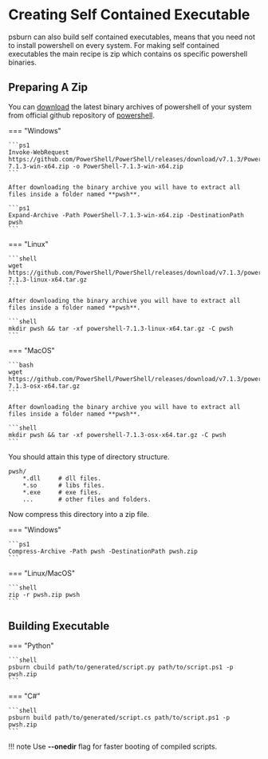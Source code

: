 # Creating Self Contained Executable

psburn can also build self contained executables, means that you need not to install powershell on every system. For making self contained executables the main recipe is zip which contains os specific powershell binaries.

## Preparing A Zip

You can [download](https://github.com/PowerShell/PowerShell/releases) the latest binary archives of powershell of your system from official github repository of [powershell](https://github.com/PowerShell/PowerShell).

=== "Windows"

	```ps1
	Invoke-WebRequest https://github.com/PowerShell/PowerShell/releases/download/v7.1.3/PowerShell-7.1.3-win-x64.zip -o PowerShell-7.1.3-win-x64.zip
	```

	After downloading the binary archive you will have to extract all files inside a folder named **pwsh**.

	```ps1
	Expand-Archive -Path PowerShell-7.1.3-win-x64.zip -DestinationPath pwsh
	```

=== "Linux"

	```shell
	wget https://github.com/PowerShell/PowerShell/releases/download/v7.1.3/powershell-7.1.3-linux-x64.tar.gz
	```

	After downloading the binary archive you will have to extract all files inside a folder named **pwsh**.

	```shell
	mkdir pwsh && tar -xf powershell-7.1.3-linux-x64.tar.gz -C pwsh
	```

=== "MacOS"

	```bash
	wget https://github.com/PowerShell/PowerShell/releases/download/v7.1.3/powershell-7.1.3-osx-x64.tar.gz
	```

	After downloading the binary archive you will have to extract all files inside a folder named **pwsh**.

	```shell
	mkdir pwsh && tar -xf powershell-7.1.3-osx-x64.tar.gz -C pwsh
	```

You should attain this type of directory structure.

```
pwsh/
    *.dll     # dll files.
    *.so      # libs files.
    *.exe     # exe files.
    ...       # other files and folders.
```

Now compress this directory into a zip file.

=== "Windows"

	```ps1
	Compress-Archive -Path pwsh -DestinationPath pwsh.zip
	```

=== "Linux/MacOS"

	```shell
	zip -r pwsh.zip pwsh 
	```

## Building Executable

=== "Python"
	
	```shell
	psburn cbuild path/to/generated/script.py path/to/script.ps1 -p pwsh.zip
	```

=== "C#"

	```shell
	psburn build path/to/generated/script.cs path/to/script.ps1 -p pwsh.zip
	```

!!! note
	Use **--onedir** flag for faster booting of compiled scripts.
